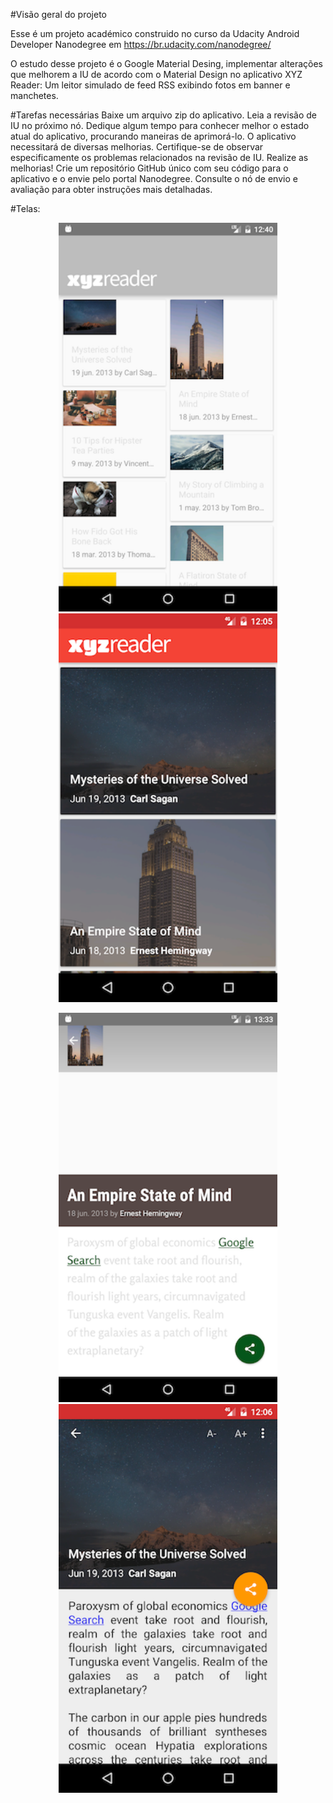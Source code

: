 #Visão geral do projeto

Esse é um projeto académico construido no curso da Udacity Android Developer Nanodegree em https://br.udacity.com/nanodegree/

O estudo desse projeto é o Google Material Desing, implementar alterações que melhorem a IU de acordo com o Material Design no aplicativo XYZ Reader: Um leitor simulado de feed RSS exibindo fotos em banner e manchetes.

#Tarefas necessárias
Baixe um arquivo zip do aplicativo.
Leia a revisão de IU no próximo nó.
Dedique algum tempo para conhecer melhor o estado atual do aplicativo, procurando maneiras de aprimorá-lo. O aplicativo necessitará de diversas melhorias. Certifique-se de observar especificamente os problemas relacionados na revisão de IU.
Realize as melhorias!
Crie um repositório GitHub único com seu código para o aplicativo e o envie pelo portal Nanodegree. Consulte o nó de envio e avaliação para obter instruções mais detalhadas.

#Telas:
<p align="center">
  <img src="https://raw.githubusercontent.com/brolam/xyzreader/master/docs/images/xyz_main_init_version.png" width="350"/>
  <img src="https://raw.githubusercontent.com/brolam/xyzreader/master/docs/images/xyz_main_new_version.png" width="350"/>
</p>
<p align="center">
  <img src="https://raw.githubusercontent.com/brolam/xyzreader/master/docs/images/Xyz_detail_init_version.png" width="350"/>
  <img src="https://raw.githubusercontent.com/brolam/xyzreader/master/docs/images/Xyz_detail_new_version.png" width="350"/>
</p>
